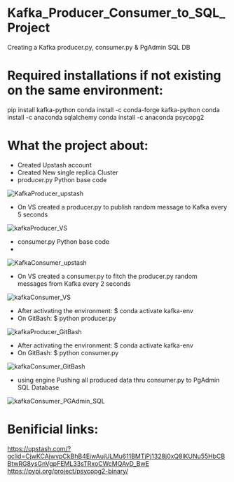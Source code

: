 # Kafka_Producer_Consumer_to_SQL_Project
Creating a Kafka producer.py, consumer.py &amp; PgAdmin SQL DB

# Required installations if not existing on the same environment:
pip install kafka-python
conda install -c conda-forge kafka-python 
conda install -c anaconda sqlalchemy
conda install -c anaconda psycopg2

# What the project about:
- Created Upstash account
- Created New single replica Cluster
- producer.py Python base code 

![KafkaProducer_upstash](https://https://github.com/hanydief/Kafka_Producer_Consumer_to_SQL_Project/tree/main/Outputs/KafkaProducer_upstash.png)

- On VS created a producer.py to publish random message to Kafka every 5 seconds

![kafkaProducer_VS](https://https://github.com/hanydief/Kafka_Producer_Consumer_to_SQL_Project/tree/main/kafkaProducer_VS.png)

- consumer.py Python base code 
- 
![KafkaConsumer_upstash](https://https://github.com/hanydief/Kafka_Producer_Consumer_to_SQL_Project/tree/main/Outputs/KafkaConsumer_upstash.png)

- On VS created a consumer.py to fitch the producer.py random messages from Kafka every 2 seconds

![kafkaConsumer_VS](https://https://github.com/hanydief/Kafka_Producer_Consumer_to_SQL_Project/tree/main/Outputs/kafkaConsumer_VS.png)

- After activating the environment: $ conda activate kafka-env
- On GitBash: $ python producer.py 

![kafkaProducer_GitBash](https://https://github.com/hanydief/Kafka_Producer_Consumer_to_SQL_Project/tree/main/Outputs/kafkaProducer_GitBash.png)

- After activating the environment: $ conda activate kafka-env
- On GitBash: $ python consumer.py 

![kafkaConsumer_GitBash](https://https://github.com/hanydief/Kafka_Producer_Consumer_to_SQL_Project/tree/main/Outputs/kafkaConsumer_GitBash.png)

- using engine Pushing all produced data thru consumer.py to PgAdmin SQL Database

![kafkaConsumer_PGAdmin_SQL](https://https://github.com/hanydief/Kafka_Producer_Consumer_to_SQL_Project/tree/main/Outputs/kafkaConsumer_PGAdmin_SQL.png)


# Benificial links:
https://upstash.com/?gclid=CjwKCAjwvpCkBhB4EiwAujULMu611BMTjPj1328j0xQ8lKUNu55HbCBBtwRG8ysGnVgpFEML33sTRxoCWcMQAvD_BwE
https://pypi.org/project/psycopg2-binary/
